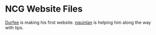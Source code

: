 # NCG Website Files
[Durfee](https://github.com/durfee) is making his first website. [nquinlan](https://github.com/nquinlan) is helping him along the way with tips.